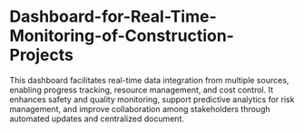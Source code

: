 # Dashboard-for-Real-Time-Monitoring-of-Construction-Projects
This dashboard facilitates real-time data integration from multiple sources, enabling progress tracking, resource management, and cost control. It enhances safety and quality monitoring, support predictive analytics for risk management, and improve collaboration among stakeholders through automated updates and centralized document. 
